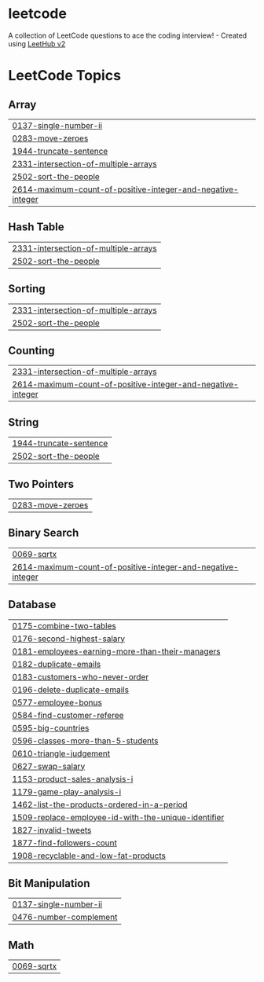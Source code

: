 # leetcode
A collection of LeetCode questions to ace the coding interview! - Created using [LeetHub v2](https://github.com/arunbhardwaj/LeetHub-2.0)

<!---LeetCode Topics Start-->
# LeetCode Topics
## Array
|  |
| ------- |
| [0137-single-number-ii](https://github.com/Afthashkhalid/leetcode/tree/master/0137-single-number-ii) |
| [0283-move-zeroes](https://github.com/Afthashkhalid/leetcode/tree/master/0283-move-zeroes) |
| [1944-truncate-sentence](https://github.com/Afthashkhalid/leetcode/tree/master/1944-truncate-sentence) |
| [2331-intersection-of-multiple-arrays](https://github.com/Afthashkhalid/leetcode/tree/master/2331-intersection-of-multiple-arrays) |
| [2502-sort-the-people](https://github.com/Afthashkhalid/leetcode/tree/master/2502-sort-the-people) |
| [2614-maximum-count-of-positive-integer-and-negative-integer](https://github.com/Afthashkhalid/leetcode/tree/master/2614-maximum-count-of-positive-integer-and-negative-integer) |
## Hash Table
|  |
| ------- |
| [2331-intersection-of-multiple-arrays](https://github.com/Afthashkhalid/leetcode/tree/master/2331-intersection-of-multiple-arrays) |
| [2502-sort-the-people](https://github.com/Afthashkhalid/leetcode/tree/master/2502-sort-the-people) |
## Sorting
|  |
| ------- |
| [2331-intersection-of-multiple-arrays](https://github.com/Afthashkhalid/leetcode/tree/master/2331-intersection-of-multiple-arrays) |
| [2502-sort-the-people](https://github.com/Afthashkhalid/leetcode/tree/master/2502-sort-the-people) |
## Counting
|  |
| ------- |
| [2331-intersection-of-multiple-arrays](https://github.com/Afthashkhalid/leetcode/tree/master/2331-intersection-of-multiple-arrays) |
| [2614-maximum-count-of-positive-integer-and-negative-integer](https://github.com/Afthashkhalid/leetcode/tree/master/2614-maximum-count-of-positive-integer-and-negative-integer) |
## String
|  |
| ------- |
| [1944-truncate-sentence](https://github.com/Afthashkhalid/leetcode/tree/master/1944-truncate-sentence) |
| [2502-sort-the-people](https://github.com/Afthashkhalid/leetcode/tree/master/2502-sort-the-people) |
## Two Pointers
|  |
| ------- |
| [0283-move-zeroes](https://github.com/Afthashkhalid/leetcode/tree/master/0283-move-zeroes) |
## Binary Search
|  |
| ------- |
| [0069-sqrtx](https://github.com/Afthashkhalid/leetcode/tree/master/0069-sqrtx) |
| [2614-maximum-count-of-positive-integer-and-negative-integer](https://github.com/Afthashkhalid/leetcode/tree/master/2614-maximum-count-of-positive-integer-and-negative-integer) |
## Database
|  |
| ------- |
| [0175-combine-two-tables](https://github.com/Afthashkhalid/leetcode/tree/master/0175-combine-two-tables) |
| [0176-second-highest-salary](https://github.com/Afthashkhalid/leetcode/tree/master/0176-second-highest-salary) |
| [0181-employees-earning-more-than-their-managers](https://github.com/Afthashkhalid/leetcode/tree/master/0181-employees-earning-more-than-their-managers) |
| [0182-duplicate-emails](https://github.com/Afthashkhalid/leetcode/tree/master/0182-duplicate-emails) |
| [0183-customers-who-never-order](https://github.com/Afthashkhalid/leetcode/tree/master/0183-customers-who-never-order) |
| [0196-delete-duplicate-emails](https://github.com/Afthashkhalid/leetcode/tree/master/0196-delete-duplicate-emails) |
| [0577-employee-bonus](https://github.com/Afthashkhalid/leetcode/tree/master/0577-employee-bonus) |
| [0584-find-customer-referee](https://github.com/Afthashkhalid/leetcode/tree/master/0584-find-customer-referee) |
| [0595-big-countries](https://github.com/Afthashkhalid/leetcode/tree/master/0595-big-countries) |
| [0596-classes-more-than-5-students](https://github.com/Afthashkhalid/leetcode/tree/master/0596-classes-more-than-5-students) |
| [0610-triangle-judgement](https://github.com/Afthashkhalid/leetcode/tree/master/0610-triangle-judgement) |
| [0627-swap-salary](https://github.com/Afthashkhalid/leetcode/tree/master/0627-swap-salary) |
| [1153-product-sales-analysis-i](https://github.com/Afthashkhalid/leetcode/tree/master/1153-product-sales-analysis-i) |
| [1179-game-play-analysis-i](https://github.com/Afthashkhalid/leetcode/tree/master/1179-game-play-analysis-i) |
| [1462-list-the-products-ordered-in-a-period](https://github.com/Afthashkhalid/leetcode/tree/master/1462-list-the-products-ordered-in-a-period) |
| [1509-replace-employee-id-with-the-unique-identifier](https://github.com/Afthashkhalid/leetcode/tree/master/1509-replace-employee-id-with-the-unique-identifier) |
| [1827-invalid-tweets](https://github.com/Afthashkhalid/leetcode/tree/master/1827-invalid-tweets) |
| [1877-find-followers-count](https://github.com/Afthashkhalid/leetcode/tree/master/1877-find-followers-count) |
| [1908-recyclable-and-low-fat-products](https://github.com/Afthashkhalid/leetcode/tree/master/1908-recyclable-and-low-fat-products) |
## Bit Manipulation
|  |
| ------- |
| [0137-single-number-ii](https://github.com/Afthashkhalid/leetcode/tree/master/0137-single-number-ii) |
| [0476-number-complement](https://github.com/Afthashkhalid/leetcode/tree/master/0476-number-complement) |
## Math
|  |
| ------- |
| [0069-sqrtx](https://github.com/Afthashkhalid/leetcode/tree/master/0069-sqrtx) |
<!---LeetCode Topics End-->